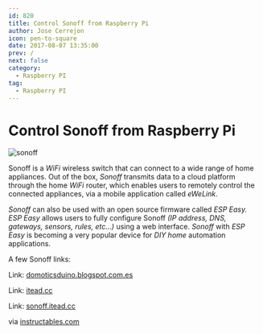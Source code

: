 ```yaml
---
id: 820
title: Control Sonoff from Raspberry Pi
author: Jose Cerrejon
icon: pen-to-square
date: 2017-08-07 13:35:00
prev: /
next: false
category:
  - Raspberry PI
tag:
  - Raspberry PI
---
```


# Control Sonoff from Raspberry Pi

![sonoff](/images/2017/08/sonoff.png)

Sonoff is a *WiFi* wireless switch that can connect to a wide range of home appliances. Out of the box, *Sonoff* transmits data to a cloud platform through the home *WiFi* router, which enables users to remotely control the connected appliances, via a mobile application called *eWeLink*.

*Sonoff* can also be used with an open source firmware called *ESP Easy. ESP Easy* allows users to fully configure Sonoff *(IP address, DNS, gateways, sensors, rules, etc...)* using a web interface. *Sonoff* with *ESP Easy* is becoming a very popular device for *DIY home* automation applications.

A few Sonoff links:

Link: [domoticsduino.blogspot.com.es](http://domoticsduino.blogspot.com.es/2017/07/home-automation-system-discovering.html)

Link: [itead.cc](https://www.itead.cc/wiki/Sonoff)

Link: [sonoff.itead.cc](http://sonoff.itead.cc/en/products/sonoff/sonoff-basic)

via [instructables.com](http://www.instructables.com/id/Control-Sonoff-From-Raspberry-Pi/)